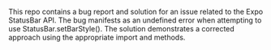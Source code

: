 This repo contains a bug report and solution for an issue related to the Expo StatusBar API.  The bug manifests as an undefined error when attempting to use StatusBar.setBarStyle().  The solution demonstrates a corrected approach using the appropriate import and methods.